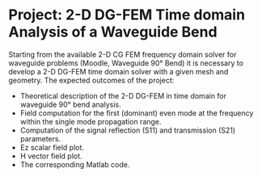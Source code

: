 # Project: 2-D DG-FEM Time domain Analysis of a Waveguide Bend 

Starting from the available 2-D CG FEM frequency domain solver for waveguide problems (Moodle, Waveguide 90° Bend) it is necessary to develop a 2-D DG-FEM time domain solver with a given mesh and geometry. The expected outcomes of the project: 
- Theoretical description of the 2-D DG-FEM in time domain for waveguide 90° bend analysis. 
- Field computation for the first (dominant) even mode at the frequency within the single mode propagation range. 
- Computation of the signal reflection (S11) and transmission (S21) parameters. 
- Ez scalar field plot. 
- H vector field plot. 
- The corresponding Matlab code. 
